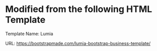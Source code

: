 # Modified from the following HTML Template

Template Name: Lumia

URL: https://bootstrapmade.com/lumia-bootstrap-business-template/
